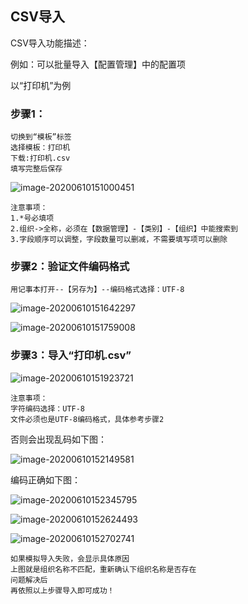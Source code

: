 ## CSV导入

CSV导入功能描述：

例如：可以批量导入【配置管理】中的配置项



以“打印机”为例

### 步骤1：

```
切换到“模板”标签
选择模板：打印机
下载:打印机.csv
填写完整后保存
```

![image-20200610151000451](..\..\assets\image-20200610151000451.png)

```
注意事项：
1.*号必填项
2.组织->全称，必须在【数据管理】-【类别】-【组织】中能搜索到
3.字段顺序可以调整，字段数量可以删减，不需要填写项可以删除
```

### 步骤2：验证文件编码格式

```
用记事本打开--【另存为】--编码格式选择：UTF-8
```



![image-20200610151642297](..\..\assets\image-20200610151642297.png)

![image-20200610151759008](..\..\assets\image-20200610151759008.png)

### 步骤3：导入“打印机.csv”

![image-20200610151923721](..\..\assets\image-20200610151923721.png)

```
注意事项：
字符编码选择：UTF-8
文件必须也是UTF-8编码格式，具体参考步骤2
```

否则会出现乱码如下图：

![image-20200610152149581](..\..\assets\image-20200610152149581.png)

编码正确如下图：

![image-20200610152345795](..\..\assets\image-20200610152345795.png)

![image-20200610152624493](..\..\assets\image-20200610152624493.png)

![image-20200610152702741](..\..\assets\image-20200610152702741.png)

```简体中文
如果模拟导入失败，会显示具体原因
上图就是组织名称不匹配，重新确认下组织名称是否存在
问题解决后
再依照以上步骤导入即可成功！
```

